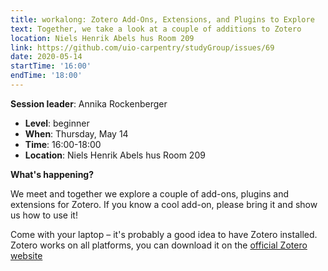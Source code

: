 ```yaml
---
title: workalong: Zotero Add-Ons, Extensions, and Plugins to Explore
text: Together, we take a look at a couple of additions to Zotero
location: Niels Henrik Abels hus Room 209
link: https://github.com/uio-carpentry/studyGroup/issues/69
date: 2020-05-14
startTime: '16:00'
endTime: '18:00'
---
```


**Session leader**: Annika Rockenberger


- **Level**: beginner
- **When**: Thursday, May 14
- **Time**: 16:00-18:00
- **Location**:  Niels Henrik Abels hus Room 209

**What's happening?**

We meet and together we explore a couple of add-ons, plugins and extensions for Zotero. If you know a cool add-on, please bring it and show us how to use it!

Come with your laptop – it's probably a good idea to have Zotero installed. Zotero works on all platforms, you can download it on the [official Zotero website](https://www.zotero.org/)
